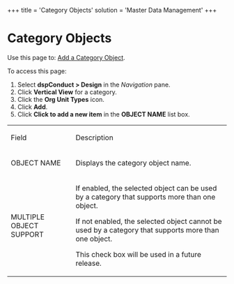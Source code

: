 +++
title = 'Category Objects'
solution = 'Master Data Management'
+++

# Category Objects

<div class="use">

Use this page to: [Add a Category
Object](../Use_Cases/Add_a_Category_Object).

</div>

To access this page:

1.  Select **dspConduct \> Design** in the *Navigation* pane.
2.  Click **Vertical View** for a category.
3.  Click the **Org Unit Types** icon.
4.  Click **Add**.
5.  Click **Click to add a new item** in the **OBJECT NAME** list box.

<table>
<tbody>
<tr class="odd">
<td><p>Field</p></td>
<td><p>Description</p></td>
</tr>
<tr class="even">
<td><p>OBJECT NAME</p></td>
<td><p>Displays the category object name.</p></td>
</tr>
<tr class="odd">
<td><p>MULTIPLE OBJECT SUPPORT</p></td>
<td><p>If enabled, the selected object can be used by a category that supports more than one object.</p>
<p>If not enabled, the selected object cannot be used by a category that supports more than one object.</p>
<p>This check box will be used in a future release.</p></td>
</tr>
</tbody>
</table>

##
